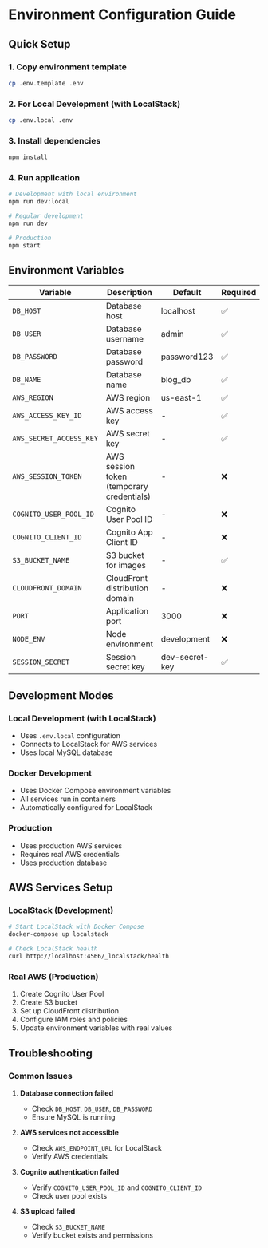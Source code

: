 # Environment Configuration Guide

## Quick Setup

### 1. Copy environment template
```bash
cp .env.template .env
```

### 2. For Local Development (with LocalStack)
```bash
cp .env.local .env
```

### 3. Install dependencies
```bash
npm install
```

### 4. Run application
```bash
# Development with local environment
npm run dev:local

# Regular development
npm run dev

# Production
npm start
```

## Environment Variables

| Variable | Description | Default | Required |
|----------|-------------|---------|----------|
| `DB_HOST` | Database host | localhost | ✅ |
| `DB_USER` | Database username | admin | ✅ |
| `DB_PASSWORD` | Database password | password123 | ✅ |
| `DB_NAME` | Database name | blog_db | ✅ |
| `AWS_REGION` | AWS region | us-east-1 | ✅ |
| `AWS_ACCESS_KEY_ID` | AWS access key | - | ✅ |
| `AWS_SECRET_ACCESS_KEY` | AWS secret key | - | ✅ |
| `AWS_SESSION_TOKEN` | AWS session token (temporary credentials) | - | ❌ |
| `COGNITO_USER_POOL_ID` | Cognito User Pool ID | - | ❌ |
| `COGNITO_CLIENT_ID` | Cognito App Client ID | - | ❌ |
| `S3_BUCKET_NAME` | S3 bucket for images | - | ✅ |
| `CLOUDFRONT_DOMAIN` | CloudFront distribution domain | - | ❌ |
| `PORT` | Application port | 3000 | ❌ |
| `NODE_ENV` | Node environment | development | ❌ |
| `SESSION_SECRET` | Session secret key | dev-secret-key | ✅ |

## Development Modes

### Local Development (with LocalStack)
- Uses `.env.local` configuration
- Connects to LocalStack for AWS services
- Uses local MySQL database

### Docker Development
- Uses Docker Compose environment variables
- All services run in containers
- Automatically configured for LocalStack

### Production
- Uses production AWS services
- Requires real AWS credentials
- Uses production database

## AWS Services Setup

### LocalStack (Development)
```bash
# Start LocalStack with Docker Compose
docker-compose up localstack

# Check LocalStack health
curl http://localhost:4566/_localstack/health
```

### Real AWS (Production)
1. Create Cognito User Pool
2. Create S3 bucket
3. Set up CloudFront distribution
4. Configure IAM roles and policies
5. Update environment variables with real values

## Troubleshooting

### Common Issues

1. **Database connection failed**
   - Check `DB_HOST`, `DB_USER`, `DB_PASSWORD`
   - Ensure MySQL is running

2. **AWS services not accessible**
   - Check `AWS_ENDPOINT_URL` for LocalStack
   - Verify AWS credentials

3. **Cognito authentication failed**
   - Verify `COGNITO_USER_POOL_ID` and `COGNITO_CLIENT_ID`
   - Check user pool exists

4. **S3 upload failed**
   - Check `S3_BUCKET_NAME`
   - Verify bucket exists and permissions
